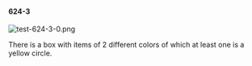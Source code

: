 #### 624-3
![test-624-3-0.png](https://github.com/lil-lab/nlvr/raw/master/nlvr/test/images/4/test-624-3-0.png "test-624-3-0.png")

There is a box with items of 2 different colors of which at least one is a yellow circle.